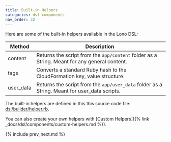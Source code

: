 ```yaml
---
title: Built-in Helpers
categories: dsl-components
nav_order: 32
---
```


Here are some of the built-in helpers available in the Lono DSL:

Method | Description
--- | ---
content | Returns the script from the `app/content` folder as a String. Meant for any general content.
tags | Converts a standard Ruby hash to the CloudFormation key, value structure.
user_data | Returns the script from the `app/user_data` folder as a String. Meant for user_data scripts.

The built-in helpers are defined in this this source code file: [dsl/builder/helper.rb](https://github.com/tongueroo/lono/blob/master/lib/lono/template/dsl/builder/helper.rb).

You can also create your own helpers with [Custom Helpers]({% link _docs/dsl/components/custom-helpers.md %}).

{% include prev_next.md %}

